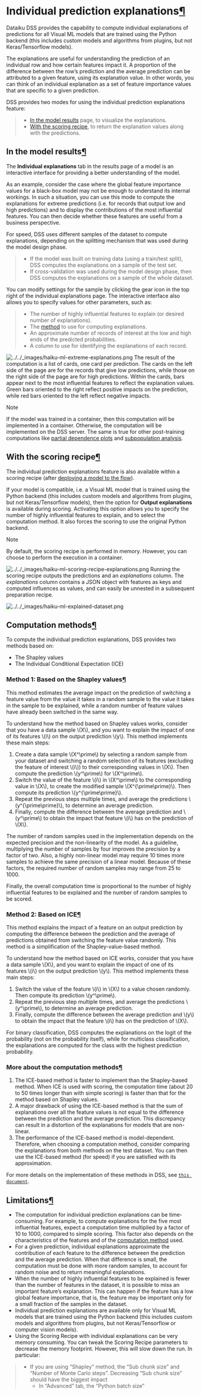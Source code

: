 Individual prediction explanations[¶](#individual-prediction-explanations "Permalink to this heading")
======================================================================================================


Dataiku DSS provides the capability to compute individual explanations of predictions for all Visual ML models that are trained using the Python backend (this includes custom models and algorithms from plugins, but not Keras/Tensorflow models).


The explanations are useful for understanding the prediction of an individual row and how certain features impact it. A proportion of the difference between the row’s prediction and the average prediction can be attributed to a given feature, using its explanation value. In other words, you can think of an individual explanation as a set of feature importance values that are specific to a given prediction.


DSS provides two modes for using the individual prediction explanations feature:



> * [In the model results](#explanations-model-results-label) page, to visualize the explanations.
> * [With the scoring recipe](#explanations-scoring-recipe-label), to return the explanation values along with the predictions.



In the model results[¶](#in-the-model-results "Permalink to this heading")
--------------------------------------------------------------------------


The **Individual explanations** tab in the results page of a model is an interactive interface for providing a better understanding of the model.


As an example, consider the case where the global feature importance values for a black\-box model may not be enough to understand its internal workings. In such a situation, you can use this mode to compute the explanations for extreme predictions (i.e. for records that output low and high predictions) and to display the contributions of the most influential features. You can then decide whether these features are useful from a business perspective.


For speed, DSS uses different samples of the dataset to compute explanations, depending on the splitting mechanism that was used during the model design phase.



> * If the model was built on training data (using a train/test split), DSS computes the explanations on a sample of the test set.
> * If cross\-validation was used during the model design phase, then DSS computes the explanations on a sample of the whole dataset.


You can modify settings for the sample by clicking the gear icon in the top right of the individual explanations page. The interactive interface also allows you to specify values for other parameters, such as:



> * The number of highly influential features to explain (or desired number of explanations).
> * The [method](#explanations-methodology-label) to use for computing explanations.
> * An approximate number of records of interest at the low and high ends of the predicted probabilities.
> * A column to use for identifying the explanations of each record.


![../../_images/haiku-ml-extreme-explanations.png](../../_images/haiku-ml-extreme-explanations.png)
The result of the computation is a list of cards, one card per prediction. The cards on the left side of the page are for the records that give low predictions, while those on the right side of the page are for high predictions. Within the cards, bars appear next to the most influential features to reflect the explanation values. Green bars oriented to the right reflect positive impacts on the prediction, while red bars oriented to the left reflect negative impacts.



Note


If the model was trained in a container, then this computation will be implemented in a container. Otherwise, the computation will be implemented on the DSS server. The same is true for other post\-training computations like [partial dependence plots](results.html#prediction-results-pdp-label) and [subpopulation analysis](results.html#prediction-results-subpopulation-label).





With the scoring recipe[¶](#with-the-scoring-recipe "Permalink to this heading")
--------------------------------------------------------------------------------


The individual prediction explanations feature is also available within a scoring recipe (after [deploying a model to the flow](../models-lifecycle.html)).


If your model is compatible, i.e. a Visual ML model that is trained using the Python backend (this includes custom models and algorithms from plugins, but not Keras/Tensorflow models), then the option for **Output explanations** is available during scoring. Activating this option allows you to specify the number of highly influential features to explain, and to select the computation method. It also forces the scoring to use the original Python backend.



Note


By default, the scoring recipe is performed in memory. However, you can choose to perform the execution in a container.



![../../_images/haiku-ml-scoring-recipe-explanations.png](../../_images/haiku-ml-scoring-recipe-explanations.png)
Running the scoring recipe outputs the predictions and an *explanations* column. The *explanations* column contains a JSON object with features as keys and computed influences as values, and can easily be unnested in a subsequent preparation recipe.


![../../_images/haiku-ml-explained-dataset.png](../../_images/haiku-ml-explained-dataset.png)


Computation methods[¶](#computation-methods "Permalink to this heading")
------------------------------------------------------------------------


To compute the individual prediction explanations, DSS provides two methods based on:


* The Shapley values
* The Individual Conditional Expectation (ICE)



### Method 1: Based on the Shapley values[¶](#method-1-based-on-the-shapley-values "Permalink to this heading")


This method estimates the average impact on the prediction of switching a feature value from the value it takes in a random sample to the value it takes in the sample to be explained, while a random number of feature values have already been switched in the same way.


To understand how the method based on Shapley values works, consider that you have a data sample \\(X\\), and you want to explain the impact of one of its features \\(i\\) on the output prediction \\(y\\). This method implements these main steps:


1. Create a data sample \\(X^\\prime\\) by selecting a random sample from your dataset and switching a random selection of its features (excluding the feature of interest \\(i\\)) to their corresponding values in \\(X\\). Then compute the prediction \\(y^\\prime\\) for \\(X^\\prime\\).
2. Switch the value of the feature \\(i\\) in \\(X^\\prime\\) to the corresponding value in \\(X\\), to create the modified sample \\(X^{\\prime\\prime}\\). Then compute its prediction \\(y^{\\prime\\prime}\\).
3. Repeat the previous steps multiple times, and average the predictions \\(y^{\\prime\\prime}\\), to determine an average prediction.
4. Finally, compute the difference between the average prediction and \\(y^\\prime\\) to obtain the impact that feature \\(i\\) has on the prediction of \\(X\\).


The number of random samples used in the implementation depends on the expected precision and the non\-linearity of the model. As a guideline, multiplying the number of samples by four improves the precision by a factor of two. Also, a highly non\-linear model may require 10 times more samples to achieve the same precision of a linear model. Because of these factors, the required number of random samples may range from 25 to 1000\.


Finally, the overall computation time is proportional to the number of highly influential features to be explained and the number of random samples to be scored.




### Method 2: Based on ICE[¶](#method-2-based-on-ice "Permalink to this heading")


This method explains the impact of a feature on an output prediction by computing the difference between the prediction and the average of predictions obtained from switching the feature value randomly. This method is a simplification of the Shapley\-value\-based method.


To understand how the method based on ICE works, consider that you have a data sample \\(X\\), and you want to explain the impact of one of its features \\(i\\) on the output prediction \\(y\\). This method implements these main steps:


1. Switch the value of the feature \\(i\\) in \\(X\\) to a value chosen randomly. Then compute its prediction \\(y^\\prime\\).
2. Repeat the previous step multiple times, and average the predictions \\(y^\\prime\\), to determine an average prediction.
3. Finally, compute the difference between the average prediction and \\(y\\) to obtain the impact that the feature \\(i\\) has on the prediction of \\(X\\).


For binary classification, DSS computes the explanations on the logit of the probability (not on the probability itself), while for multiclass classification, the explanations are computed for the class with the highest prediction probability.




### More about the computation methods[¶](#more-about-the-computation-methods "Permalink to this heading")


1. The ICE\-based method is faster to implement than the Shapley\-based method. When ICE is used with scoring, the computation time (about 20 to 50 times longer than with simple scoring) is faster than that for the method based on Shapley values.
2. A major drawback of using the ICE\-based method is that the sum of explanations over all the feature values is not equal to the difference between the prediction and the average prediction. This discrepancy can result in a distortion of the explanations for models that are non\-linear.
3. The performance of the ICE\-based method is model\-dependent. Therefore, when choosing a computation method, consider comparing the explanations from both methods on the test dataset. You can then use the ICE\-based method (for speed) if you are satisfied with its approximation.


For more details on the implementation of these methods in DSS, see [`this document`](../../_downloads/f7b380e6d003253efce5dc2f8e1d25f2/individual-explanations-methods.pdf).





Limitations[¶](#limitations "Permalink to this heading")
--------------------------------------------------------


* The computation for individual prediction explanations can be time\-consuming. For example, to compute explanations for the five most influential features, expect a computation time multiplied by a factor of 10 to 1000, compared to simple scoring. This factor also depends on the characteristics of the features and of the [computation method](#explanations-methodology-label) used.
* For a given prediction, individual explanations approximate the contribution of each feature to the difference between the prediction and the average prediction. When that difference is small, the computation must be done with more random samples, to account for random noise and to return meaningful explanations.
* When the number of highly influential features to be explained is fewer than the number of features in the dataset, it is possible to miss an important feature’s explanation. This can happen if the feature has a low global feature importance, that is, the feature may be important only for a small fraction of the samples in the dataset.
* Individual prediction explanations are available only for Visual ML models that are trained using the Python backend (this includes custom models and algorithms from plugins, but not Keras/Tensorflow or computer vision models).
* Using the Scoring Recipe with individual explanations can be very memory consuming. You can tweak the Scoring Recipe parameters to decrease the memory footprint. However, this will slow down the ​run. In particular:



> + If you are using “Shapley” method, the “Sub chunk size” and “Number of Monte Carlo steps”. Decreasing “Sub chunk size” should have the biggest impact
> 	+ In “Advanced” tab, the “Python batch size”